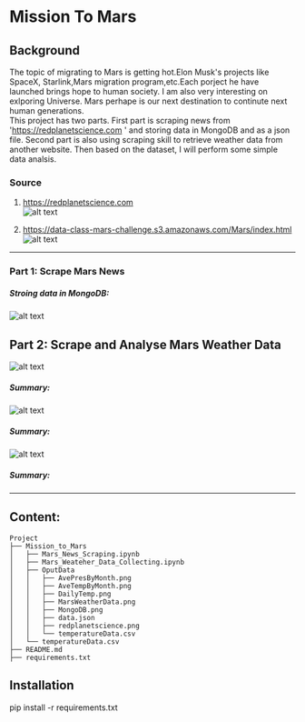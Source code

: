 # Mission To Mars


## Background
The topic of migrating to Mars is getting hot.Elon Musk's projects like SpaceX, Starlink,Mars migration program,etc.Each porject he have launched brings hope to human society. I am also very interesting on exlporing Universe. Mars perhape is our next destination to continute next human generations.  
This project has two parts. First part is scraping news from 'https://redplanetscience.com ' and storing data in MongoDB and as a json file. Second part is also using scraping skill to retrieve weather data from another website. Then based on the dataset, I will perform some simple data analsis.  

### Source

1. https://redplanetscience.com    
![alt text](https://github.com/LynHJ/web-scraping-challenge/blob/2177e6d85f8130523f4f55cf02a6f30c9f0ed65d/Mission_to_Mars/OputData/MarsWeatherData.png)  

2. https://data-class-mars-challenge.s3.amazonaws.com/Mars/index.html   
![alt text](https://github.com/LynHJ/web-scraping-challenge/blob/2177e6d85f8130523f4f55cf02a6f30c9f0ed65d/Mission_to_Mars/OputData/redplanetscience.png)  

---

### Part  1: Scrape Mars News  

##### Stroing data in MongoDB:  

![alt text](https://github.com/LynHJ/web-scraping-challenge/blob/610da38d6720db9089b716a7892c5c7aaf301219/Mission_to_Mars/OputData/MongoDB.png)  

## Part 2: Scrape and Analyse Mars Weather Data

![alt text](https://github.com/LynHJ/web-scraping-challenge/blob/67501cec27df0cd71aff8ec3f64b20ee4d443978/Mission_to_Mars/OputData/AveTempByMonth.png)  
##### Summary:  
![alt text]()  
##### Summary:  
![alt text](https://github.com/LynHJ/web-scraping-challenge/blob/67501cec27df0cd71aff8ec3f64b20ee4d443978/Mission_to_Mars/OputData/DailyTemp.png)  
##### Summary:  
 
---

## Content:
```
Project  
├── Mission_to_Mars  
│   ├── Mars_News_Scraping.ipynb  
│   ├── Mars_Weateher_Data_Collecting.ipynb  
│   ├── OputData  
│   │   ├── AvePresByMonth.png  
│   │   ├── AveTempByMonth.png  
│   │   ├── DailyTemp.png  
│   │   ├── MarsWeatherData.png  
│   │   ├── MongoDB.png  
│   │   ├── data.json  
│   │   ├── redplanetscience.png  
│   │   └── temperatureData.csv  
│   └── temperatureData.csv  
├── README.md  
├── requirements.txt  

```

## Installation

pip install -r requirements.txt  







